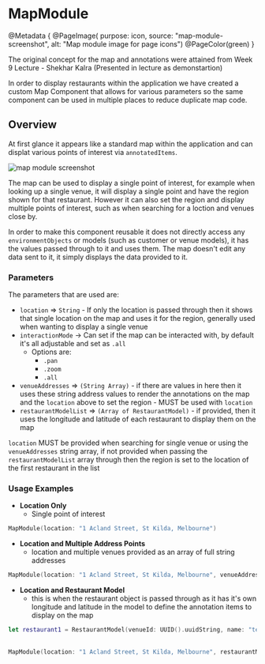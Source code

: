 # MapModule

@Metadata {
    @PageImage(
        purpose: icon, 
        source: "map-module-screenshot", 
        alt: "Map module image for page icons")
    @PageColor(green)
}

The original concept for the map and annotations were attained from Week 9 Lecture - Shekhar Kalra (Presented in lecture as demonstartion)

In order to display restaurants within the application we have created a custom Map Component that allows for various parameters so the same component can be used in multiple places to reduce duplicate map code.

## Overview

At first glance it appears like a standard map within the application and can displat various points of interest via `annotatedItems`.

![map module screenshot](map-module-screenshot)

The map can be used to display a single point of interest, for example when looking up a single venue, it will display a single point and have the region shown for that restaurant. 
However it can also set the region and display multiple points of interest, such as when searching for a loction and venues close by.

In order to make this component reusable it does not directly access any `environmentObjects` or models (such as customer or venue models), it has the values passed through to it and uses them.
The map doesn't edit any data sent to it, it simply displays the data provided to it.

### Parameters

The parameters that are used are:
- `location` => `String` -  If only the location is passed through then it shows that single location on the map and uses it for the region, generally used when wanting to display a single venue
- `interactionMode` -> Can set if the map can be interacted with, by default it's all adjustable and set as `.all`
  - Options are:
    - `.pan`
    - `.zoom`
    - `.all`
- `venueAddresses` => `(String Array)` - if there are values in here then it uses these string address values to render the annotations on the map and the `location` above to set the region - MUST be used with `location`
- `restaurantModelList` => `(Array of RestaurantModel)` - if provided, then it uses the longitude and latitude of each restaurant to display them on the map

 `location` MUST be provided when searching for single venue or using the  `venueAddresses` string array, if not provided when passing the `restaurantModelList` array through then the region is set to the location of the first restaurant in the list

### Usage Examples

- **Location Only**
  - Single point of interest

```swift
MapModule(location: "1 Acland Street, St Kilda, Melbourne")
```

- **Location and Multiple Address Points**
  - location and multiple venues provided as an array of full string addresses

```swift
MapModule(location: "1 Acland Street, St Kilda, Melbourne", venueAddresses: ["1 Acland Street, St Kilda, Melbourne", "5 Acland Street, St Kilda, Melbourne", "6 Acland Street ,St Kilda, Melbourne"])
```

- **Location and Restaurant Model**
  - this is when the restaurant object is passed through as it has it's own longitude and latitude in the model to define the annotation items to display on the map

```swift
let restaurant1 = RestaurantModel(venueId: UUID().uuidString, name: "testing name", slug: "testing slug", cuisine: "italian", image: "", distance: 1.0, rating: 4.0, phone: "0400000000", websiteUrl: "http://#", menuUrl: "#", featuredImages: [], latitude: -37.813629, longitude: 144.963058, numOfQueue: 0, inQueue: [])
        
        
MapModule(location: "1 Acland Street, St Kilda, Melbourne", restaurantModelList: [restaurant1])
```
